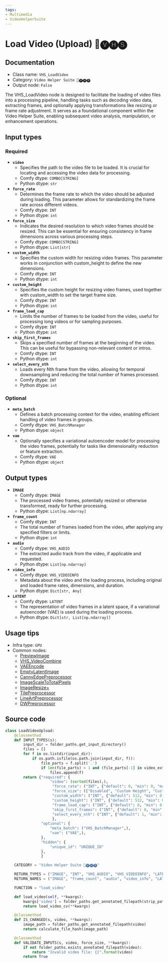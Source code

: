 ```yaml
---
tags:
- Multimedia
- VideoHelperSuite
---
```


# Load Video (Upload) 🎥🅥🅗🅢
## Documentation
- Class name: `VHS_LoadVideo`
- Category: `Video Helper Suite 🎥🅥🅗🅢`
- Output node: `False`

The VHS_LoadVideo node is designed to facilitate the loading of video files into a processing pipeline, handling tasks such as decoding video data, extracting frames, and optionally applying transformations like resizing or frame rate adjustment. It serves as a foundational component within the Video Helper Suite, enabling subsequent video analysis, manipulation, or enhancement operations.
## Input types
### Required
- **`video`**
    - Specifies the path to the video file to be loaded. It is crucial for locating and accessing the video data for processing.
    - Comfy dtype: `COMBO[STRING]`
    - Python dtype: `str`
- **`force_rate`**
    - Determines the frame rate to which the video should be adjusted during loading. This parameter allows for standardizing the frame rate across different videos.
    - Comfy dtype: `INT`
    - Python dtype: `int`
- **`force_size`**
    - Indicates the desired resolution to which video frames should be resized. This can be essential for ensuring consistency in frame dimensions across various processing steps.
    - Comfy dtype: `COMBO[STRING]`
    - Python dtype: `List[str]`
- **`custom_width`**
    - Specifies the custom width for resizing video frames. This parameter works in conjunction with custom_height to define the new dimensions.
    - Comfy dtype: `INT`
    - Python dtype: `int`
- **`custom_height`**
    - Specifies the custom height for resizing video frames, used together with custom_width to set the target frame size.
    - Comfy dtype: `INT`
    - Python dtype: `int`
- **`frame_load_cap`**
    - Limits the number of frames to be loaded from the video, useful for processing long videos or for sampling purposes.
    - Comfy dtype: `INT`
    - Python dtype: `int`
- **`skip_first_frames`**
    - Skips a specified number of frames at the beginning of the video. This can be useful for bypassing non-relevant content or intros.
    - Comfy dtype: `INT`
    - Python dtype: `int`
- **`select_every_nth`**
    - Loads every Nth frame from the video, allowing for temporal downsampling and reducing the total number of frames processed.
    - Comfy dtype: `INT`
    - Python dtype: `int`
### Optional
- **`meta_batch`**
    - Defines a batch processing context for the video, enabling efficient handling of video frames in groups.
    - Comfy dtype: `VHS_BatchManager`
    - Python dtype: `object`
- **`vae`**
    - Optionally specifies a variational autoencoder model for processing the video frames, potentially for tasks like dimensionality reduction or feature extraction.
    - Comfy dtype: `VAE`
    - Python dtype: `object`
## Output types
- **`IMAGE`**
    - Comfy dtype: `IMAGE`
    - The processed video frames, potentially resized or otherwise transformed, ready for further processing.
    - Python dtype: `List[np.ndarray]`
- **`frame_count`**
    - Comfy dtype: `INT`
    - The total number of frames loaded from the video, after applying any specified filters or limits.
    - Python dtype: `int`
- **`audio`**
    - Comfy dtype: `VHS_AUDIO`
    - The extracted audio track from the video, if applicable and requested.
    - Python dtype: `List[np.ndarray]`
- **`video_info`**
    - Comfy dtype: `VHS_VIDEOINFO`
    - Metadata about the video and the loading process, including original and loaded frame rates, dimensions, and duration.
    - Python dtype: `Dict[str, Any]`
- **`LATENT`**
    - Comfy dtype: `LATENT`
    - The representation of video frames in a latent space, if a variational autoencoder (VAE) is used during the loading process.
    - Python dtype: `Dict[str, List[np.ndarray]]`
## Usage tips
- Infra type: `GPU`
- Common nodes:
    - [PreviewImage](../../Comfy/Nodes/PreviewImage.md)
    - [VHS_VideoCombine](../../ComfyUI-VideoHelperSuite/Nodes/VHS_VideoCombine.md)
    - [VAEEncode](../../Comfy/Nodes/VAEEncode.md)
    - [EmptyLatentImage](../../Comfy/Nodes/EmptyLatentImage.md)
    - [CannyEdgePreprocessor](../../comfyui_controlnet_aux/Nodes/CannyEdgePreprocessor.md)
    - [ImageScaleToTotalPixels](../../Comfy/Nodes/ImageScaleToTotalPixels.md)
    - [ImageResize+](../../ComfyUI_essentials/Nodes/ImageResize+.md)
    - [TilePreprocessor](../../comfyui_controlnet_aux/Nodes/TilePreprocessor.md)
    - [LineArtPreprocessor](../../comfyui_controlnet_aux/Nodes/LineArtPreprocessor.md)
    - [DWPreprocessor](../../comfyui_controlnet_aux/Nodes/DWPreprocessor.md)



## Source code
```python
class LoadVideoUpload:
    @classmethod
    def INPUT_TYPES(s):
        input_dir = folder_paths.get_input_directory()
        files = []
        for f in os.listdir(input_dir):
            if os.path.isfile(os.path.join(input_dir, f)):
                file_parts = f.split('.')
                if len(file_parts) > 1 and (file_parts[-1] in video_extensions):
                    files.append(f)
        return {"required": {
                    "video": (sorted(files),),
                     "force_rate": ("INT", {"default": 0, "min": 0, "max": 60, "step": 1}),
                     "force_size": (["Disabled", "Custom Height", "Custom Width", "Custom", "256x?", "?x256", "256x256", "512x?", "?x512", "512x512"],),
                     "custom_width": ("INT", {"default": 512, "min": 0, "max": DIMMAX, "step": 8}),
                     "custom_height": ("INT", {"default": 512, "min": 0, "max": DIMMAX, "step": 8}),
                     "frame_load_cap": ("INT", {"default": 0, "min": 0, "max": BIGMAX, "step": 1}),
                     "skip_first_frames": ("INT", {"default": 0, "min": 0, "max": BIGMAX, "step": 1}),
                     "select_every_nth": ("INT", {"default": 1, "min": 1, "max": BIGMAX, "step": 1}),
                     },
                "optional": {
                    "meta_batch": ("VHS_BatchManager",),
                    "vae": ("VAE",),
                },
                "hidden": {
                    "unique_id": "UNIQUE_ID"
                },
                }

    CATEGORY = "Video Helper Suite 🎥🅥🅗🅢"

    RETURN_TYPES = ("IMAGE", "INT", "VHS_AUDIO", "VHS_VIDEOINFO", "LATENT")
    RETURN_NAMES = ("IMAGE", "frame_count", "audio", "video_info", "LATENT")

    FUNCTION = "load_video"

    def load_video(self, **kwargs):
        kwargs['video'] = folder_paths.get_annotated_filepath(strip_path(kwargs['video']))
        return load_video_cv(**kwargs)

    @classmethod
    def IS_CHANGED(s, video, **kwargs):
        image_path = folder_paths.get_annotated_filepath(video)
        return calculate_file_hash(image_path)

    @classmethod
    def VALIDATE_INPUTS(s, video, force_size, **kwargs):
        if not folder_paths.exists_annotated_filepath(video):
            return "Invalid video file: {}".format(video)
        return True

```
